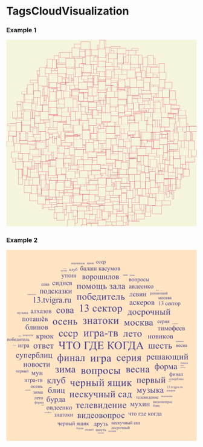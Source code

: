 # TagsCloudVisualization

### Example 1
![Example 1](/TagsCloudVisualization/Examples/example1.png?raw=true)

### Example 2
![Example 2](/TagsCloudVisualization/Examples/example2.png?raw=true)
